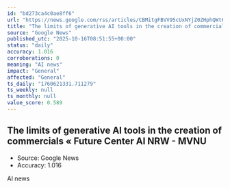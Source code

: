 ```yaml
---
id: "bd273ca4c0ae8ff6"
url: "https://news.google.com/rss/articles/CBMitgFBVV95cUxNYjZ0ZHphQWtKclVPNlRHdm5lT2Z2cUl5NmQ1cEdtQ1BieDhVS1BaMjJSZjVIbFY4Z2RQb3d6dG5ldnBHc2dhaEtsNlRMSWdQNzlzck5jMWZHQjVuUGN5Q09PcTVzNGFJbUJDcVQ0UUxPRnVHM1FWdjBRbkpVb0xLN0pSTG9lOGQ5OXpjQk9DUzVxYWxqRlkzQmZCTXZnM1ZWb2J0c3hXOUdiMmdiLUVhYTRaYjlCZw?oc=5"
title: "The limits of generative AI tools in the creation of commercials « Future Center AI NRW - MVNU"
source: "Google News"
published_utc: "2025-10-16T08:51:55+00:00"
status: "daily"
accuracy: 1.016
corroborations: 0
meaning: "AI news"
impact: "General"
affected: "General"
ts_daily: "1760621331.711279"
ts_weekly: null
ts_monthly: null
value_score: 0.589
---
```

## The limits of generative AI tools in the creation of commercials « Future Center AI NRW - MVNU

- Source: Google News
- Accuracy: 1.016

AI news
